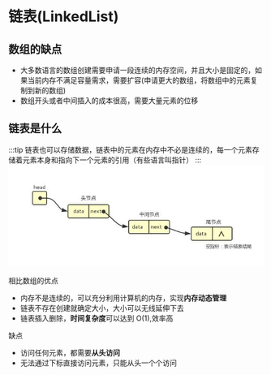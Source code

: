 # 链表(LinkedList)

## 数组的缺点

- 大多数语言的数组创建需要申请一段连续的内存空间，并且大小是固定的，如果当前内存不满足容量需求，需要扩容(申请更大的数组，将数组中的元素复制到新的数组)
- 数组开头或者中间插入的成本很高，需要大量元素的位移

## 链表是什么

:::tip
链表也可以存储数据，链表中的元素在内存中不必是连续的，每一个元素存储着元素本身和指向下一个元素的引用（有些语言叫指针）
:::
![链表](./images/linked-list.jpg)

相比数组的优点

- 内存不是连续的，可以充分利用计算机的内存，实现**内存动态管理**
- 链表不存在创建就确定大小，大小可以无线延伸下去
- 链表插入删除，**时间复杂度**可以达到 O(1),效率高

缺点

- 访问任何元素，都需要**从头访问**
- 无法通过下标直接访问元素，只能从头一个个访问
